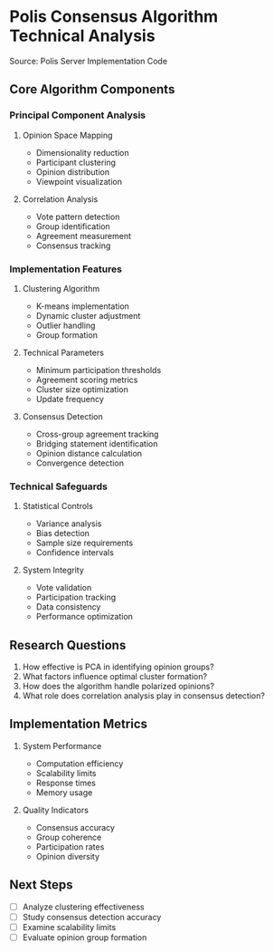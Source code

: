 # Polis Consensus Algorithm Technical Analysis
Source: Polis Server Implementation Code

## Core Algorithm Components

### Principal Component Analysis
1. Opinion Space Mapping
   - Dimensionality reduction
   - Participant clustering
   - Opinion distribution
   - Viewpoint visualization

2. Correlation Analysis
   - Vote pattern detection
   - Group identification
   - Agreement measurement
   - Consensus tracking

### Implementation Features

1. Clustering Algorithm
   - K-means implementation
   - Dynamic cluster adjustment
   - Outlier handling
   - Group formation

2. Technical Parameters
   - Minimum participation thresholds
   - Agreement scoring metrics
   - Cluster size optimization
   - Update frequency

3. Consensus Detection
   - Cross-group agreement tracking
   - Bridging statement identification
   - Opinion distance calculation
   - Convergence detection

### Technical Safeguards
1. Statistical Controls
   - Variance analysis
   - Bias detection
   - Sample size requirements
   - Confidence intervals

2. System Integrity
   - Vote validation
   - Participation tracking
   - Data consistency
   - Performance optimization

## Research Questions
1. How effective is PCA in identifying opinion groups?
2. What factors influence optimal cluster formation?
3. How does the algorithm handle polarized opinions?
4. What role does correlation analysis play in consensus detection?

## Implementation Metrics
1. System Performance
   - Computation efficiency
   - Scalability limits
   - Response times
   - Memory usage

2. Quality Indicators
   - Consensus accuracy
   - Group coherence
   - Participation rates
   - Opinion diversity

## Next Steps
- [ ] Analyze clustering effectiveness
- [ ] Study consensus detection accuracy
- [ ] Examine scalability limits
- [ ] Evaluate opinion group formation
